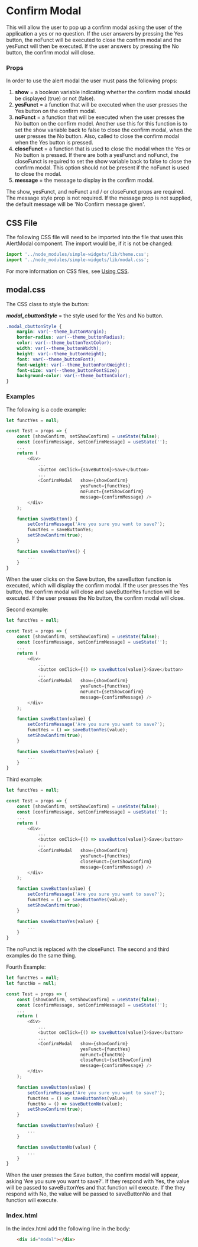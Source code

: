 # **Confirm Modal**

This will allow the user to pop up a confirm modal asking the user of the application a yes or no question.  If the user answers by pressing the Yes button, the noFunct will be executed to close the confirm modal and the yesFunct will then be executed.  If the user answers by pressing the No button, the confirm modal will close.

### **Props**
In order to use the alert modal the user must pass the following props:

1. **show** = a boolean variable indicating whether the confirm modal should be displayed (true) or not (false).
2. **yesFunct** = a function that will be executed when the user presses the Yes button on the confirm modal.
3. **noFunct** = a function that will be executed when the user presses the No button on the confirm model.  Another use this for this function is to set the show variable back to false to close the confirm modal, when the user presses the No button.  Also, called to close the confirm modal when the Yes button is pressed.
4. **closeFunct** = a function that is used to close the modal when the Yes or No button is pressed.  If there are both a yesFunct and noFunct, the closeFunct is required to set the show variable back to false to close the confirm modal.  This option should not be present if the noFunct is used to close the modal.
5. **message** = the message to display in the confirm modal.

The show, yesFunct, and noFunct and / or closeFunct props are required.  The message style prop is not required.  If the message prop is not supplied, the default message will be 'No Confirm message given'.

## CSS File

The following CSS file will need to be imported into the file that uses this AlertModal component.  The import would be, if it is not be changed:

```javascript
import '../node_modules/simple-widgets/lib/theme.css';
import '../node_modules/simple-widgets/lib/modal.css';
```

For more information on CSS files, see [Using CSS](./UsingCSS.md).


## modal.css

The CSS class to style the button:

***modal_cbuttonStyle*** = the style used for the Yes and No  button.

```css
.modal_cbuttonStyle {
    margin: var(--theme_buttonMargin);
    border-radius: var(--theme_buttonRadius);
    color: var(--theme_buttonTextColor);
    width: var(--theme_buttonWidth);
    height: var(--theme_buttonHeight);
    font: var(--theme_buttonFont);
    font-weight: var(--theme_buttonFontWeight);
    font-size: var(--theme_buttonFontSize);
    background-color: var(--theme_buttonColor);
}
```

### **Examples**
The following is a code example:

```javascript
let functYes = null;

const Test = props => {
    const [showConfirm, setShowConfirm] = useState(false);
    const [confirmMessage, setConfirmMessage] = useState('');
    ...
    return (
        <div>
            ...
            <button onClick={saveButton}>Save</button>
            ...
            <ConfirmModal   show={showConfirm} 
                            yesFunct={functYes} 
                            noFunct={setShowConfirm} 
                            message={confirmMessage} />
        </div>
    );

    function saveButton() {
        setConfirmMessage('Are you sure you want to save?');
        functYes = saveButtonYes;
        setShowConfirm(true);
    }

    function saveButtonYes() {
        ...
    }
}
```

When the user clicks on the Save button, the saveButton function is executed, which will display the confirm modal.  If the user presses the Yes button, the confirm modal will close and saveButtonYes function will be executed.  If the user presses the No button, the confirm modal will close.

Second example:

```javascript
let functYes = null;

const Test = props => {
    const [showConfirm, setShowConfirm] = useState(false);
    const [confirmMessage, setConfirmMessage] = useState('');
    ...
    return (
        <div>
            ...
            <button onClick={() => saveButton(value)}>Save</button>
            ...
            <ConfirmModal   show={showConfirm} 
                            yesFunct={functYes} 
                            noFunct={setShowConfirm} 
                            message={confirmMessage} />
        </div>
    );

    function saveButton(value) {
        setConfirmMessage('Are you sure you want to save?');
        functYes = () => saveButtonYes(value);
        setShowConfirm(true);
    }

    function saveButtonYes(value) {
        ...
    }
}
```

Third example:

```javascript
let functYes = null;

const Test = props => {
    const [showConfirm, setShowConfirm] = useState(false);
    const [confirmMessage, setConfirmMessage] = useState('');
    ...
    return (
        <div>
            ...
            <button onClick={() => saveButton(value)}>Save</button>
            ...
            <ConfirmModal   show={showConfirm} 
                            yesFunct={functYes} 
                            closeFunct={setShowConfirm} 
                            message={confirmMessage} />
        </div>
    );

    function saveButton(value) {
        setConfirmMessage('Are you sure you want to save?');
        functYes = () => saveButtonYes(value);
        setShowConfirm(true);
    }

    function saveButtonYes(value) {
        ...
    }
}
```

The noFunct is replaced with the closeFunct.  The second and third examples do the same thing.

Fourth Example:

```javascript
let functYes = null;
let functNo = null;

const Test = props => {
    const [showConfirm, setShowConfirm] = useState(false);
    const [confirmMessage, setConfirmMessage] = useState('');
    ...
    return (
        <div>
            ...
            <button onClick={() => saveButton(value)}>Save</button>
            ...
            <ConfirmModal   show={showConfirm} 
                            yesFunct={functYes}
                            noFunct={functNo} 
                            closeFunct={setShowConfirm} 
                            message={confirmMessage} />
        </div>
    );

    function saveButton(value) {
        setConfirmMessage('Are you sure you want to save?');
        functYes = () => saveButtonYes(value);
        functNo = () => saveButtonNo(value);
        setShowConfirm(true);
    }

    function saveButtonYes(value) {
        ...
    }

    function saveButtonNo(value) {
        ...
    }
}
```

When the user presses the Save button, the confirm modal will appear, asking 'Are you sure you want to save?'.  If they respond with Yes, the value will be passed to saveButtonYes and that function will execute.  If the they respond with No, the value will be passed to saveButtonNo and that function will execute.

### **Index.html**
In the index.html add the following line in the body:
```html
    <div id="modal"></div>
```



